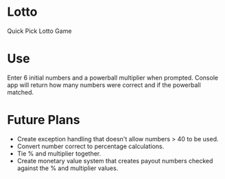 # Lotto
Quick Pick Lotto Game

# Use
Enter 6 initial numbers and a powerball multiplier when prompted. Console app will return how many numbers were correct and if the powerball matched.

# Future Plans
  * Create exception handling that doesn't allow numbers > 40 to be used.
  * Convert number correct to percentage calculations.
  * Tie % and multiplier together. 
  * Create monetary value system that creates payout numbers checked against the % and multiplier values. 

